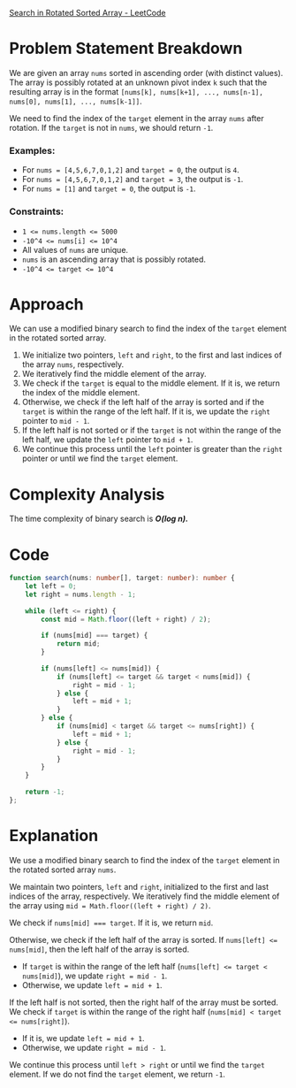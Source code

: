 [Search in Rotated Sorted Array - LeetCode](https://leetcode.com/problems/search-in-rotated-sorted-array/description/)

# Problem Statement Breakdown
We are given an array `nums` sorted in ascending order (with distinct values). The array is possibly rotated at an unknown pivot index `k` such that the resulting array is in the format `[nums[k], nums[k+1], ..., nums[n-1], nums[0], nums[1], ..., nums[k-1]]`.

We need to find the index of the `target` element in the array `nums` after rotation. If the `target` is not in `nums`, we should return `-1`.

### Examples:
- For `nums = [4,5,6,7,0,1,2]` and `target = 0`, the output is `4`.
- For `nums = [4,5,6,7,0,1,2]` and `target = 3`, the output is `-1`.
- For `nums = [1]` and `target = 0`, the output is `-1`.

### Constraints:
- `1 <= nums.length <= 5000`
- `-10^4 <= nums[i] <= 10^4`
- All values of `nums` are unique.
- `nums` is an ascending array that is possibly rotated.
- `-10^4 <= target <= 10^4`

# Approach
We can use a modified binary search to find the index of the `target` element in the rotated sorted array.

1. We initialize two pointers, `left` and `right`, to the first and last indices of the array `nums`, respectively.
2. We iteratively find the middle element of the array.
3. We check if the `target` is equal to the middle element. If it is, we return the index of the middle element.
4. Otherwise, we check if the left half of the array is sorted and if the `target` is within the range of the left half. If it is, we update the `right` pointer to `mid - 1`.
5. If the left half is not sorted or if the `target` is not within the range of the left half, we update the `left` pointer to `mid + 1`.
6. We continue this process until the `left` pointer is greater than the `right` pointer or until we find the `target` element.

# Complexity Analysis
The time complexity of binary search is ***O(log n).***

# Code

```typescript
function search(nums: number[], target: number): number {
    let left = 0;
    let right = nums.length - 1;
    
    while (left <= right) {
        const mid = Math.floor((left + right) / 2);
        
        if (nums[mid] === target) {
            return mid;
        }
        
        if (nums[left] <= nums[mid]) {
            if (nums[left] <= target && target < nums[mid]) {
                right = mid - 1;
            } else {
                left = mid + 1;
            }
        } else {
            if (nums[mid] < target && target <= nums[right]) {
                left = mid + 1;
            } else {
                right = mid - 1;
            }
        }
    }
    
    return -1;
};

```

# Explanation
We use a modified binary search to find the index of the `target` element in the rotated sorted array `nums`.

We maintain two pointers, `left` and `right`, initialized to the first and last indices of the array, respectively. We iteratively find the middle element of the array using `mid = Math.floor((left + right) / 2)`.

We check if `nums[mid] === target`. If it is, we return `mid`.

Otherwise, we check if the left half of the array is sorted. If `nums[left] <= nums[mid]`, then the left half of the array is sorted.

- If `target` is within the range of the left half (`nums[left] <= target < nums[mid]`), we update `right = mid - 1`.
- Otherwise, we update `left = mid + 1`.

If the left half is not sorted, then the right half of the array must be sorted. We check if `target` is within the range of the right half (`nums[mid] < target <= nums[right]`).

- If it is, we update `left = mid + 1`.
- Otherwise, we update `right = mid - 1`.

We continue this process until `left > right` or until we find the `target` element. If we do not find the `target` element, we return `-1`.